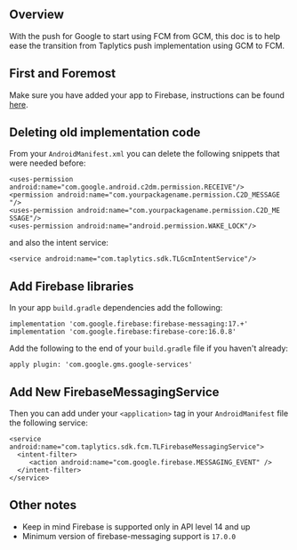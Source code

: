 ## Overview

With the push for Google to start using FCM from GCM, this doc is to help ease the transition from Taplytics push implementation using GCM to FCM.

## First and Foremost

Make sure you have added your app to Firebase, instructions can be found [here](https://firebase.google.com/docs/android/setup).

## Deleting old implementation code

From your `AndroidManifest.xml` you can delete the following snippets that were needed before:

```
<uses-permission android:name="com.google.android.c2dm.permission.RECEIVE"/>
<permission android:name="com.yourpackagename.permission.C2D_MESSAGE
"/>
<uses-permission android:name="com.yourpackagename.permission.C2D_ME
SSAGE"/>
<uses-permission android:name="android.permission.WAKE_LOCK"/>
```

and also the intent service:

```
<service android:name="com.taplytics.sdk.TLGcmIntentService"/>
```

## Add Firebase libraries

In your app `build.gradle` dependencies add the following:

```
implementation 'com.google.firebase:firebase-messaging:17.+'
implementation 'com.google.firebase:firebase-core:16.0.8'
```

Add the following to the end of your `build.gradle` file if you haven't already: 

```
apply plugin: 'com.google.gms.google-services'
```

## Add New FirebaseMessagingService

Then you can add under your `<application>` tag in your `AndroidManifest` file the following service:

```
<service android:name="com.taplytics.sdk.fcm.TLFirebaseMessagingService">
  <intent-filter>
     <action android:name="com.google.firebase.MESSAGING_EVENT" />
  </intent-filter>
</service>
```

## Other notes

- Keep in mind Firebase is supported only in API level 14 and up
- Minimum version of firebase-messaging support is `17.0.0`



